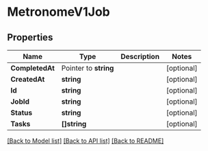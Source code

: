 # MetronomeV1Job

## Properties

Name | Type | Description | Notes
------------ | ------------- | ------------- | -------------
**CompletedAt** | Pointer to **string** |  | [optional] 
**CreatedAt** | **string** |  | [optional] 
**Id** | **string** |  | [optional] 
**JobId** | **string** |  | [optional] 
**Status** | **string** |  | [optional] 
**Tasks** | **[]string** |  | [optional] 

[[Back to Model list]](../README.md#documentation-for-models) [[Back to API list]](../README.md#documentation-for-api-endpoints) [[Back to README]](../README.md)


